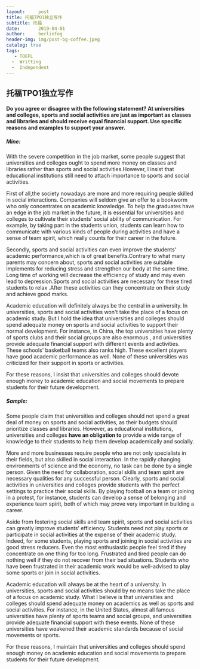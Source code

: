```yaml
---
layout:     post
title: 托福TPO1独立写作
subtitle: 托福
date:       2019-04-01
author:     berlinfog
header-img: img/post-bg-coffee.jpeg
catalog: true
tags:
   - TOEFL
  -  Writting
  -  Independent
---
```


## 托福TPO1独立写作

#### Do you agree or disagree with the following statement? At universities and colleges, sports and social activities are just as important as classes and libraries and should receive equal financial support. Use specific reasons and examples to support your answer. 

##### Mine:

With the severe competition in the job market, some people suggest that universities and colleges ought to spend more money on classes and libraries rather than sports and social activities.However, I insist that educational institutions  still need to attach importance to sports and social activities.

 First of all,the society nowadays are more and more requiring people skilled in social interactions. Companies will seldom give an offer to a bookworm who only concentrates on academic  knowledge. To help the graduates have an edge in the job market in the future, it is essential for universities and  colleges to cultivate their students' social ability of communication.  For example, by taking part in the students union, students can learn how to communicate with various kinds of people during activities and have a sense of team spirit, which really counts for their career in the future.

Secondly, sports and social activities can even improve the students' academic performance,which is of great benefits.Contrary to what many parents may concern about, sports and social activities are suitable implements for reducing stress and  strengthen our body at the same time. Long time of working will decrease the efficiency of study and may even lead to depression.Sports and social activities  are necessary for these tired students to relax .After these activities can they concentrate on their study and achieve good marks.

Academic education will definitely always  be the central in a university. In universities, sports and social activities won't take the place of a focus on academic study. But I hold the idea that 
universities and colleges should spend adequate money on sports and social activities to support their normal development. For instance, in China, the top universities have plenty of sports 
clubs and their social groups are also enormous , and universities provide adequate financial support with different events and activities. These schools' basketball teams also ranks high.  These  excellent players have good academic performance as well. None of these universities was criticized for their support in sports or activities.  

For these reasons, I insist that universities and colleges should devote enough money to academic education and social movements to prepare students for their future development.



##### Sample: 

Some people claim that universities and colleges should not spend a great deal of money on sports 
and social activities, as their budgets should prioritize classes and libraries. However, as educational 
institutions, universities and colleges **have an obligation to** provide a wide range of knowledge to 
their students to help them develop academically and socially.  

More and more businesses require people who are not only specialists in their fields, but also skilled 
in social interaction. In the rapidly changing environments of science and the economy, no task can 
be done by a single person. Given the need for collaboration, social skills and team spirit are 
necessary qualities for any successful person. Clearly, sports and social activities in universities and 
colleges provide students with the perfect settings to practice their social skills. By playing football on a team or joining in a protest, for instance, students can develop a sense of belonging and experience team spirit, both of which may prove very important in building a career.  

Aside from fostering social skills and team spirit, sports and social activities can greatly improve 
students’ efficiency. Students need not play sports or participate in social activities at the expense of their academic study. Indeed, for some students, playing sports and joining in social activities are 
good stress reducers. Even the most enthusiastic people feel tired if they concentrate on one thing 
for too long. Frustrated and tired people can do nothing well if they do not recover from their bad 
situations. Students who have been frustrated in their academic work would be well-advised to play 
some sports or join in social activities.  

Academic education will always be at the heart of a university. In universities, sports and social 
activities should by no means take the place of a focus on academic study. What I believe is that 
universities and colleges should spend adequate money on academics as well as sports and social activities. For instance, in the United States, almost all famous universities have plenty of sports 
teams and social groups, and universities provide adequate financial support with these events. None of these universities have weakened their academic standards because of social movements or 
sports.  

For these reasons, I maintain that universities and colleges should spend enough money on academic education and social movements to prepare students for their future development.